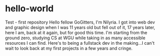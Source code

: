 # hello-world
Test - first repository
Hello fellow GoGitters, I'm Nilyria. I got into web dev and graphic design when I was 11 years old but fell out of it, 17 years later, here I am, back at it again, but for good this time. I'm starting from the ground zero, studying CS at WGU while taking in as many accessible resources I can find. Here's to being a fullstack dev in the making...I can't wait to look back at my first projects in a few years and cringe.
